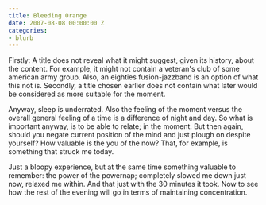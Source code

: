 ```yaml
---
title: Bleeding Orange
date: 2007-08-08 00:00:00 Z
categories:
- blurb
---
```


Firstly: A title does not reveal what it might suggest, given its history, about the content. For example, it might not contain a veteran's club of some american army group. Also, an eighties fusion-jazzband is an option of what this not is. Secondly, a title chosen earlier does not contain what later would be considered as more suitable for the moment.

Anyway, sleep is underrated. Also the feeling of the moment versus the overall general feeling of a time is a difference of night and day. So what is important anyway, is to be able to relate; in the moment. But then again, should you negate current position of the mind and just plough on despite yourself? How valuable is the you of the now? That, for example, is something that struck me today.

Just a bloopy experience, but at the same time something valuable to remember: the power of the powernap; completely slowed me down just now, relaxed me within. And that just with the 30 minutes it took. Now to see how the rest of the evening will go in terms of maintaining concentration.